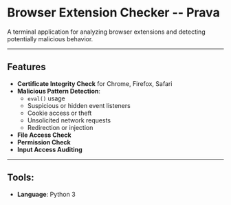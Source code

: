 # Browser Extension Checker -- Prava

A terminal application for analyzing browser extensions and detecting potentially malicious behavior.

---

## Features

- **Certificate Integrity Check** for Chrome, Firefox, Safari
- **Malicious Pattern Detection**:
  - `eval()` usage
  - Suspicious or hidden event listeners
  - Cookie access or theft
  - Unsolicited network requests
  - Redirection or injection
- **File Access Check**
- **Permission Check**
- **Input Access Auditing**

---

## **Tools**:

- **Language**: Python 3
